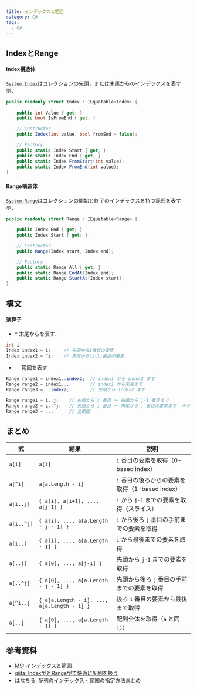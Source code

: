```yaml
---
title: インデックスと範囲
category: C#
tags:
  - C#
---
```



<!-- more -->

## IndexとRange

#### Index構造体
[`System.Index`][Index構造体]はコレクションの先頭，または末尾からのインデックスを表す型．

```cs
public readonly struct Index : IEquatable<Index> {
    
    public int Value { get; }
    public bool IsFromEnd { get; }

    // Contructor
    public Index(int value, bool fromEnd = false);

    // Factory
    public static Index Start { get; }
    public static Index End { get; }
    public static Index FromStart(int value);
    public static Index FromEnd(int value);
}
```


#### Range構造体
[`System.Range`][Range構造体]はコレクションの開始と終了のインデックスを持つ範囲を表す型．

```cs
public readonly struct Range : IEquatable<Range> {
    
    public Index End { get; }
    public Index Start { get; }

    // Contructor
    public Range(Index start, Index end);

    // Factory
    public static Range All { get; }
    public static Range EndAt(Index end);
    public static Range StartAt(Index start);
}
```

## 構文

#### 演算子

- `^` 末尾からを表す．

```cs
int i
Index index1 = i;     // 先頭からi番目の要素
Index index2 = ^i;    // 末尾から(i-1)番目の要素
```

- `..` 範囲を表す 

```cs
Range range1 = index1..index2;  // index1 から index2 まで
Range range2 = index1..;        // index1 から末尾まで
Range range3 = ..index2;        // 先頭から index2 まで
```

```cs
Range range1 = i..j;    // 先頭から`i`番目 ～ 先頭から`j-1`番目まで
Range range2 = i..^j;   // 先頭から`i`番目 ～ 末尾から`j`番目の要素まで  ※インデックスと違い-1しない
Range range3 = ..;      // 全範囲   
```


## まとめ

| 式 | 結果 | 説明 |
|----|------|------|
| `a[i]` | `a[i]` | `i` 番目の要素を取得（0-based index） |
| `a[^i]` | `a[a.Length - i]` | `i` 番目の後ろからの要素を取得（1-based index） |
| `a[i..j]` | `{ a[i], a[i+1], ..., a[j-1] }` | `i` から `j-1` までの要素を取得（スライス） |
| `a[i..^j]` | `{ a[i], ..., a[a.Length - j - 1] }` | `i` から後ろ `j` 番目の手前までの要素を取得 |
| `a[i..]` | `{ a[i], ..., a[a.Length - 1] }` | `i` から最後までの要素を取得 |
| `a[..j]` | `{ a[0], ..., a[j-1] }` | 先頭から `j-1` までの要素を取得 |
| `a[..^j]` | `{ a[0], ..., a[a.Length - j - 1] }` | 先頭から後ろ `j` 番目の手前までの要素を取得 |
| `a[^i..]` | `{ a[a.Length - i], ..., a[a.Length - 1] }` | 後ろ `i` 番目の要素から最後まで取得 |
| `a[..]` | `{ a[0], ..., a[a.Length - 1] }` | 配列全体を取得（`a` と同じ） |



## 参考資料
- [MS: インデックスと範囲](https://learn.microsoft.com/ja-jp/dotnet/csharp/tutorials/ranges-indexes)
- [qiita: Index型とRange型で快適に配列を扱う](https://qiita.com/Euglenach/items/c433afe78d72fc1a18fc)
- [はなちる: 配列のインデックス・範囲の指定方法まとめ](https://www.hanachiru-blog.com/entry/2023/04/06/120000)


<!-- リンク -->
[Index構造体]: https://learn.microsoft.com/ja-jp/dotnet/api/system.index?view=net-9.0
[Range構造体]: https://learn.microsoft.com/ja-jp/dotnet/api/system.range?view=net-9.0